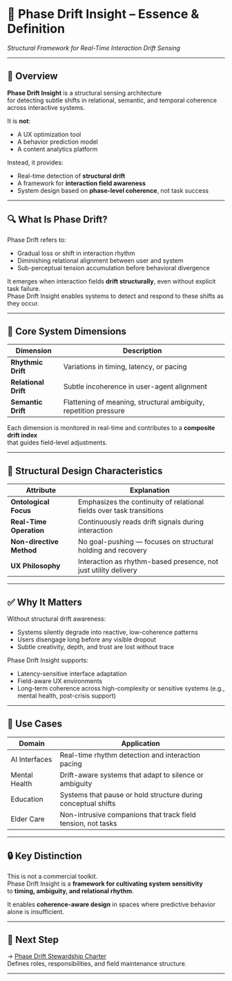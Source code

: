 # 🌌 Phase Drift Insight – Essence & Definition  
*Structural Framework for Real-Time Interaction Drift Sensing*

---

## 🧭 Overview

**Phase Drift Insight** is a structural sensing architecture  
for detecting subtle shifts in relational, semantic, and temporal coherence across interactive systems.

It is **not**:

- A UX optimization tool  
- A behavior prediction model  
- A content analytics platform

Instead, it provides:

- Real-time detection of **structural drift**  
- A framework for **interaction field awareness**  
- System design based on **phase-level coherence**, not task success

---

## 🔍 What Is Phase Drift?

Phase Drift refers to:

- Gradual loss or shift in interaction rhythm  
- Diminishing relational alignment between user and system  
- Sub-perceptual tension accumulation before behavioral divergence

It emerges when interaction fields **drift structurally**, even without explicit task failure.  
Phase Drift Insight enables systems to detect and respond to these shifts as they occur.

---

## 🧬 Core System Dimensions

| Dimension        | Description |
|------------------|-------------|
| **Rhythmic Drift**   | Variations in timing, latency, or pacing |
| **Relational Drift** | Subtle incoherence in user-agent alignment |
| **Semantic Drift**   | Flattening of meaning, structural ambiguity, repetition pressure |

Each dimension is monitored in real-time and contributes to a **composite drift index**  
that guides field-level adjustments.

---

## 🧠 Structural Design Characteristics

| Attribute           | Explanation |
|---------------------|-------------|
| **Ontological Focus** | Emphasizes the continuity of relational fields over task transitions |
| **Real-Time Operation** | Continuously reads drift signals during interaction |
| **Non-directive Method** | No goal-pushing — focuses on structural holding and recovery |
| **UX Philosophy**     | Interaction as rhythm-based presence, not just utility delivery |

---

## ✅ Why It Matters

Without structural drift awareness:

- Systems silently degrade into reactive, low-coherence patterns  
- Users disengage long before any visible dropout  
- Subtle creativity, depth, and trust are lost without trace

Phase Drift Insight supports:

- Latency-sensitive interface adaptation  
- Field-aware UX environments  
- Long-term coherence across high-complexity or sensitive systems (e.g., mental health, post-crisis support)

---

## 📌 Use Cases

| Domain | Application |
|--------|-------------|
| AI Interfaces | Real-time rhythm detection and interaction pacing |
| Mental Health | Drift-aware systems that adapt to silence or ambiguity |
| Education | Systems that pause or hold structure during conceptual shifts |
| Elder Care | Non-intrusive companions that track field tension, not tasks |

---

## 🔒 Key Distinction

This is not a commercial toolkit.  
Phase Drift Insight is a **framework for cultivating system sensitivity**  
to **timing, ambiguity, and relational rhythm**.

It enables **coherence-aware design** in spaces where predictive behavior alone is insufficient.

---

## 🧭 Next Step

→ [Phase Drift Stewardship Charter](./phase_drift_stewardship_charter.md)  
Defines roles, responsibilities, and field maintenance structure.

---
